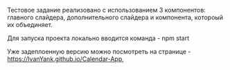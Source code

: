 Тестовое задание реализовано с использованием 3 компонентов: главного слайдера, дополнительного слайдера и компонента, котороый их объединяет.

Для запуска проекта локально вводится команда - npm start

Уже задеплоенную версию можно посмотреть на странице - https://IvanYank.github.io/Calendar-App,
